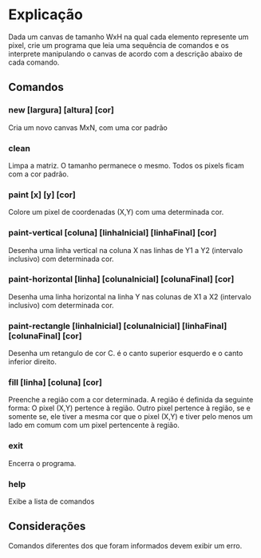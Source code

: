 # Explicação

Dada um canvas de tamanho WxH na qual cada elemento represente um pixel, crie
um programa que leia uma sequência de comandos e os interprete manipulando o canvas de acordo com a descrição abaixo de cada comando.

## Comandos

### new [largura] [altura] [cor]
Cria um novo canvas MxN, com uma cor padrão

### clean
Limpa a matriz. O tamanho permanece o mesmo. Todos os pixels ficam com a cor padrão.

### paint [x] [y] [cor]
Colore um pixel de coordenadas (X,Y) com uma determinada cor.

### paint-vertical [coluna] [linhaInicial] [linhaFinal] [cor]
Desenha uma linha vertical na coluna X nas linhas de Y1 a Y2 (intervalo
inclusivo) com determinada cor.

### paint-horizontal [linha] [colunaInicial] [colunaFinal] [cor]
Desenha uma linha horizontal na linha Y nas colunas de X1 a X2 (intervalo
inclusivo) com determinada cor.

### paint-rectangle [linhaInicial] [colunaInicial] [linhaFinal] [colunaFinal] [cor]
Desenha um retangulo de cor C. <linhaInicial> <colunaInicial> é o canto superior esquerdo e <linhaFinal> <colunaFinal> o
canto inferior direito.

### fill [linha] [coluna] [cor]
Preenche a região com a cor determinada. A região é definida da seguinte forma:
O pixel (X,Y) pertence à região. Outro pixel pertence à região, se e somente se,
ele tiver a mesma cor que o pixel (X,Y) e tiver pelo menos um lado em comum com
um pixel pertencente à região.

### exit
Encerra o programa.

### help
Exibe a lista de comandos

## Considerações
Comandos diferentes dos que foram informados devem exibir um erro.




